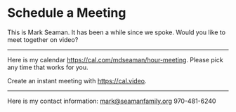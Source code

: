 # Schedule a Meeting

This is Mark Seaman.  It has been a while since we spoke. Would you like to meet together on video?  

---

Here is my calendar https://cal.com/mdseaman/hour-meeting. Please pick any time that works for you.

Create an instant meeting with https://cal.video.

---

Here is my contact information:
mark@seamanfamily.org
970-481-6240
